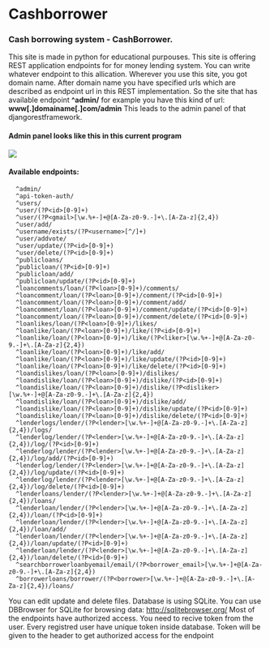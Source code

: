 # Cashborrower

### Cash borrowing system - CashBorrower.

This site is made in python for educational purpouses.
This site is offering REST application endpoints for for money lending system.
You can write whatever endpoint to this allication.
Wherever you use this site, you got domain name.
After domain name you have specified urls which are described as endpoint url in this REST implementation.
So the site that has available endpoint <b>^admin/</b> for example you have this kind of url: <b>www[.]domainame[.]com/admin</b>
This leads to the admin panel of that djangorestframework.

#### Admin panel looks like this in this current program
<img src="http://phonewe.freeiz.com/example_of_admin_panel.png">

#### Available endpoints:
```
  ^admin/
  ^api-token-auth/
  ^users/
  ^user/(?P<id>[0-9]+)
  ^user/(?P<gmail>[\w.%+-]+@[A-Za-z0-9.-]+\.[A-Za-z]{2,4})
  ^user/add/
  ^username/exists/(?P<username>[^/]+)
  ^user/addvote/
  ^user/update/(?P<id>[0-9]+)
  ^user/delete/(?P<id>[0-9]+)
  ^publicloans/
  ^publicloan/(?P<id>[0-9]+)
  ^publicloan/add/
  ^publicloan/update/(?P<id>[0-9]+)
  ^loancomments/loan/(?P<loan>[0-9]+)/comments/
  ^loancomment/loan/(?P<loan>[0-9]+)/comment/(?P<id>[0-9]+)
  ^loancomment/loan/(?P<loan>[0-9]+)/comment/add/
  ^loancomment/loan/(?P<loan>[0-9]+)/comment/update/(?P<id>[0-9]+)
  ^loancomment/loan/(?P<loan>[0-9]+)/comment/delete/(?P<id>[0-9]+)
  ^loanlikes/loan/(?P<loan>[0-9]+)/likes/
  ^loanlike/loan/(?P<loan>[0-9]+)/like/(?P<id>[0-9]+)
  ^loanlike/loan/(?P<loan>[0-9]+)/like/(?P<liker>[\w.%+-]+@[A-Za-z0-9.-]+\.[A-Za-z]{2,4})
  ^loanlike/loan/(?P<loan>[0-9]+)/like/add/
  ^loanlike/loan/(?P<loan>[0-9]+)/like/update/(?P<id>[0-9]+)
  ^loanlike/loan/(?P<loan>[0-9]+)/like/delete/(?P<id>[0-9]+)
  ^loandislikes/loan/(?P<loan>[0-9]+)/dislikes/
  ^loandislike/loan/(?P<loan>[0-9]+)/dislike/(?P<id>[0-9]+)
  ^loandislike/loan/(?P<loan>[0-9]+)/dislike/(?P<disliker>[\w.%+-]+@[A-Za-z0-9.-]+\.[A-Za-z]{2,4})
  ^loandislike/loan/(?P<loan>[0-9]+)/dislike/add/
  ^loandislike/loan/(?P<loan>[0-9]+)/dislike/update/(?P<id>[0-9]+)
  ^loandislike/loan/(?P<loan>[0-9]+)/dislike/delete/(?P<id>[0-9]+)
  ^lenderlogs/lender/(?P<lender>[\w.%+-]+@[A-Za-z0-9.-]+\.[A-Za-z]{2,4})/logs/
  ^lenderlog/lender/(?P<lender>[\w.%+-]+@[A-Za-z0-9.-]+\.[A-Za-z]{2,4})/log/(?P<id>[0-9]+)
  ^lenderlog/lender/(?P<lender>[\w.%+-]+@[A-Za-z0-9.-]+\.[A-Za-z]{2,4})/log/add/(?P<id>[0-9]+)
  ^lenderlog/lender/(?P<lender>[\w.%+-]+@[A-Za-z0-9.-]+\.[A-Za-z]{2,4})/log/update/(?P<id>[0-9]+)
  ^lenderlog/lender/(?P<lender>[\w.%+-]+@[A-Za-z0-9.-]+\.[A-Za-z]{2,4})/log/delete/(?P<id>[0-9]+)
  ^lenderloans/lender/(?P<lender>[\w.%+-]+@[A-Za-z0-9.-]+\.[A-Za-z]{2,4})/loans/
  ^lenderloan/lender/(?P<lender>[\w.%+-]+@[A-Za-z0-9.-]+\.[A-Za-z]{2,4})/loan/(?P<id>[0-9]+)
  ^lenderloan/lender/(?P<lender>[\w.%+-]+@[A-Za-z0-9.-]+\.[A-Za-z]{2,4})/loan/add/
  ^lenderloan/lender/(?P<lender>[\w.%+-]+@[A-Za-z0-9.-]+\.[A-Za-z]{2,4})/loan/update/(?P<id>[0-9]+)
  ^lenderloan/lender/(?P<lender>[\w.%+-]+@[A-Za-z0-9.-]+\.[A-Za-z]{2,4})/loan/delete/(?P<id>[0-9]+)
  ^searchborrowerloanbyemail/email/(?P<borrower_email>[\w.%+-]+@[A-Za-z0-9.-]+\.[A-Za-z]{2,4})
  ^borrowerloans/borrower/(?P<borrower>[\w.%+-]+@[A-Za-z0-9.-]+\.[A-Za-z]{2,4})/loans/
```

You can edit update and delete files.
Database is using SQLite.
You can use DBBrowser for SQLite for browsing data: http://sqlitebrowser.org/
Most of the endpoints have authorized access.
You need to recive token from the user. Every registred user have unique token inside database.
Token will  be given to the header to get authorized access for the endpoint
